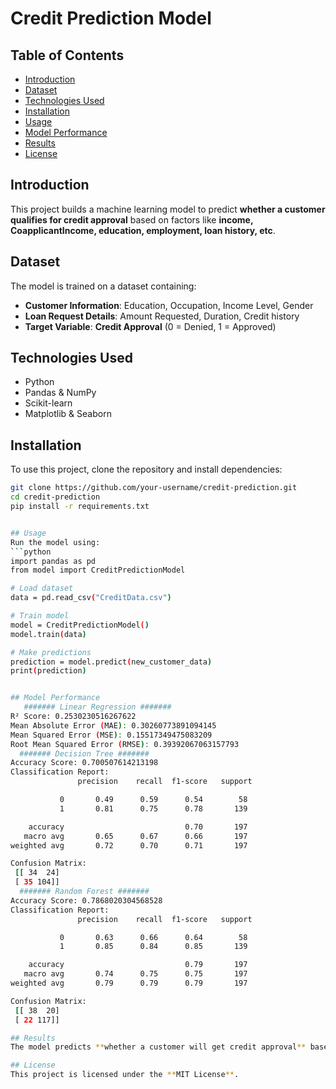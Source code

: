 # Credit Prediction Model

## Table of Contents
- [Introduction](#introduction)
- [Dataset](#dataset)
- [Technologies Used](#technologies-used)
- [Installation](#installation)
- [Usage](#usage)
- [Model Performance](#model-performance)
- [Results](#results)
- [License](#license)


## Introduction
This project builds a machine learning model to predict **whether a customer qualifies for credit approval** based on factors like **income, CoapplicantIncome, education, employment, loan history, etc**.


## Dataset
The model is trained on a dataset containing:
- **Customer Information**: Education, Occupation, Income Level, Gender
- **Loan Request Details**: Amount Requested, Duration, Credit history
- **Target Variable**: **Credit Approval** (0 = Denied, 1 = Approved)

## Technologies Used
- Python 
- Pandas & NumPy  
- Scikit-learn  
- Matplotlib & Seaborn

## Installation
To use this project, clone the repository and install dependencies:
```bash
git clone https://github.com/your-username/credit-prediction.git
cd credit-prediction
pip install -r requirements.txt


## Usage
Run the model using:
```python
import pandas as pd
from model import CreditPredictionModel  

# Load dataset
data = pd.read_csv("CreditData.csv")

# Train model
model = CreditPredictionModel()
model.train(data)

# Make predictions
prediction = model.predict(new_customer_data)
print(prediction)


## Model Performance
   ####### Linear Regression #######
R² Score: 0.2530230516267622
Mean Absolute Error (MAE): 0.30260773891094145
Mean Squared Error (MSE): 0.15517349475083209
Root Mean Squared Error (RMSE): 0.39392067063157793
  ####### Decision Tree #######
Accuracy Score: 0.700507614213198
Classification Report:
               precision    recall  f1-score   support

           0       0.49      0.59      0.54        58
           1       0.81      0.75      0.78       139

    accuracy                           0.70       197
   macro avg       0.65      0.67      0.66       197
weighted avg       0.72      0.70      0.71       197

Confusion Matrix:
 [[ 34  24]
 [ 35 104]]
  ####### Random Forest #######
Accuracy Score: 0.7868020304568528
Classification Report:
               precision    recall  f1-score   support

           0       0.63      0.66      0.64        58
           1       0.85      0.84      0.85       139

    accuracy                           0.79       197
   macro avg       0.74      0.75      0.75       197
weighted avg       0.79      0.79      0.79       197

Confusion Matrix:
 [[ 38  20]
 [ 22 117]]

## Results
The model predicts **whether a customer will get credit approval** based on historical data.

## License
This project is licensed under the **MIT License**.
